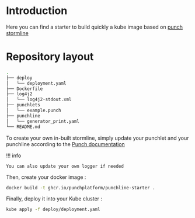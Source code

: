 # Introduction 

Here you can find a starter to build quickly a kube image based on [punch stormline](https://github.com/punchplatform/punch-license/pkgs/container/punchline-java)

# Repository layout

```sh
.
├── deploy
│   └── deployment.yaml
├── Dockerfile
├── log4j2
│   └── log4j2-stdout.xml
├── punchlets
│   └── example.punch
├── punchline
│   └── generator_print.yaml
└── README.md
```

To create your own in-built stormline, simply update your punchlet and your punchline according to the [Punch documentation](https://doc.punchplatform.com)

!!! info 

    You can also update your own logger if needed 


Then, create your docker image : 

```sh
docker build -t ghcr.io/punchplatform/punchline-starter .
```

Finally, deploy it into your Kube cluster : 

```sh
kube apply -f deploy/deployment.yaml 
```
